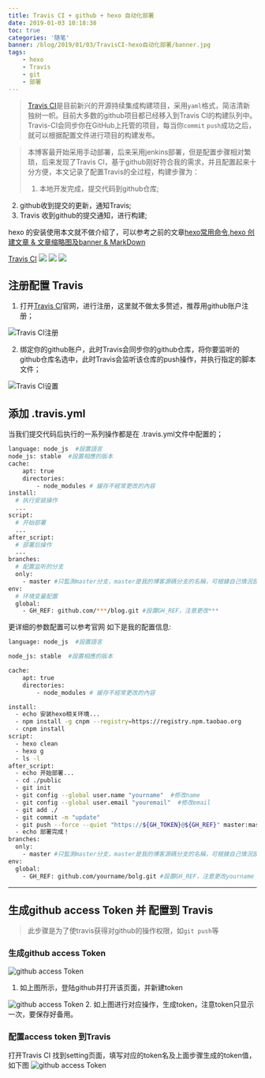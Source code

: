 ```yaml
---
title: Travis CI + github + hexo 自动化部署
date: 2019-01-03 10:18:38
toc: true
categories: '随笔'
banner: /blog/2019/01/03/TravisCI-hexo自动化部署/banner.jpg
tags:
    - hexo
    - Travis
    - git    
    - 部署    
---
```


>[Travis CI](https://travis-ci.org/)是目前新兴的开源持续集成构建项目，采用`yaml`格式，简洁清新独树一帜。目前大多数的github项目都已经移入到Travis CI的构建队列中。Travis-CI会同步你在GitHub上托管的项目，每当你`commit` `push`成功之后，就可以根据配置文件进行项目的构建发布。

>本博客最开始采用手动部署，后来采用jenkins部署，但是配置步骤相对繁琐，后来发现了Travis CI，基于github刚好符合我的需求，并且配置起来十分方便，本文记录了配置Travis的全过程，构建步骤为：
>1. 本地开发完成，提交代码到github仓库;
2. github收到提交的更新，通知Travis;
3. Travis 收到github的提交通知，进行构建;

<!-- more -->

hexo 的安装使用本文就不做介绍了，可以参考之前的文章[hexo常用命令](https://zhangjichengcc.github.io/blog/2018/02/05/hexo%E5%B8%B8%E7%94%A8%E6%8C%87%E4%BB%A4/),[hexo 创建文章 & 文章缩略图及banner & MarkDown
](https://zhangjichengcc.github.io/blog/2018/02/27/hexo-%E5%88%9B%E5%BB%BA%E6%96%87%E7%AB%A0/)

[Travis CI](https://travis-ci.org/)
![](https://img.shields.io/badge/version-v1.0-green.svg)
![](http://progressed.io/bar/91?title=done)
![](http://progressed.io/bar/99)

## 注册配置 Travis
1. 打开[Travis CI](https://travis-ci.org/)官网，进行注册，这里就不做太多赘述，推荐用github账户注册；

![Travis CI注册](travis.jpg)

2. 绑定你的github账户，此时Travis会同步你的github仓库，将你要监听的github仓库名选中，此时Travis会监听该仓库的push操作，并执行指定的脚本文件；

![Travis CI设置](travis2.jpg)

## 添加 .travis.yml
当我们提交代码后执行的一系列操作都是在 .travis.yml文件中配置的；

``` bash
language: node_js  #設置語言
node_js: stable  #設置相應的版本
cache:
    apt: true
    directories:
        - node_modules # 緩存不經常更改的內容
install:
  # 执行安装操作
  ...
script:
  # 开始部署
  ...
after_script:
  # 部署后操作
  ...
branches:
  # 配置监听的分支
  only:
    - master #只監測master分支，master是我的博客源碼分支的名稱，可根據自己情況設置
env:
  # 环境变量配置
  global:
    - GH_REF: github.com/***/blog.git #設置GH_REF，注意更改***
```

更详细的参数配置可以参考官网
如下是我的配置信息:
``` bash
language: node_js  #設置語言

node_js: stable  #設置相應的版本

cache:
    apt: true
    directories:
        - node_modules # 緩存不經常更改的內容

install:
  - echo 安装hexo相关环境...
  - npm install -g cnpm --registry=https://registry.npm.taobao.org
  - cnpm install
script:
  - hexo clean
  - hexo g
  - ls -l
after_script:
  - echo 开始部署...
  - cd ./public
  - git init
  - git config --global user.name "yourname"  #修改name
  - git config --global user.email "youremail"  #修改email
  - git add ./
  - git commit -m "update"
  - git push --force --quiet "https://${GH_TOKEN}@${GH_REF}" master:master  #GH_TOKEN是在Travis中配置token的名稱
  - echo 部署完成！
branches:
  only:
    - master #只監測master分支，master是我的博客源碼分支的名稱，可根據自己情況設置
env:
  global:
    - GH_REF: github.com/yourname/bolg.git #設置GH_REF，注意更改yourname
```

---

## 生成github access Token 并 配置到 Travis 
>此步骤是为了使travis获得对github的操作权限，如`git push`等

### 生成github access Token

![github access Token](travis3.jpg)
1. 如上图所示，登陆github并打开该页面，并新建token

![github access Token](travis4.jpg)
2. 如上图进行对应操作，生成token，注意token只显示一次，要保存好备用。

### 配置access token 到Travis

打开Travis CI 找到setting页面，填写对应的token名及上面步骤生成的token值，如下图
![github access Token](travis5.jpg)

